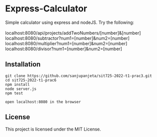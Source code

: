 # Express-Calculator

Simple calculator using express and nodeJS. Try the following:<br><br>
localhost:8080/api/projects/addTwoNumbers/[number]&[number]<br>
localhost:8080/subtractor?num1=[number]&num2=[number]<br>
localhost:8080/multiplier?num1=[number]&num2=[number]<br>
localhost:8080/divisor?num1=[number]&num2=[number]<br>

## Installation

```
git clone https://github.com/sanjupanjeta/sit725-2022-t1-prac3.git
cd sit725-2022-t1-prac6
npm install
node server.js
npm test

open localhost:8080 in the browser
```

## License

This project is licensed under the MIT License.